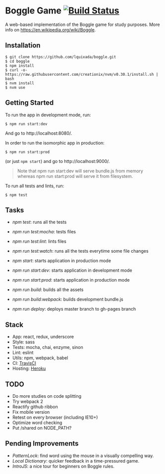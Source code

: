 # Boggle Game [![Build Status](https://travis-ci.org/lquixada/boggle.svg?branch=master)](https://travis-ci.org/lquixada/boggle)

A web-based implementation of the Boggle game for study purposes. More info on https://en.wikipedia.org/wiki/Boggle.


## Installation

```
$ git clone https://github.com/lquixada/boggle.git
$ cd boggle
$ npm install
$ curl -o- https://raw.githubusercontent.com/creationix/nvm/v0.30.1/install.sh | bash
$ nvm install
$ nvm use
```


## Getting Started

To run the app in development mode, run:

```
$ npm run start:dev
```

And go to http://localhost:8080/.

In order to run the isomorphic app in production:

```
$ npm run start:prod
```

(or just `npm start`) and go to http://localhost:9000/.

> Note that npm run start:dev will serve bundle.js from memory whereas
> npm run start:prod will serve it from filesystem.

To run all tests and lints, run:

```
$ npm test
```

## Tasks

* *npm test*: runs all the tests
* *npm run test:mocha*: tests files
* *npm run test:lint*: lints files
* *npm run test:watch*: runs all the tests everytime some file changes

* *npm start*: starts application in production mode
* *npm run start:dev*: starts application in development mode
* *npm run start:prod*: starts application in production mode

* *npm run build*: builds all the assets
* *npm run build:webpack*: builds development bundle.js

* *npm run deploy*: deploys master branch to gh-pages branch


## Stack

* App: react, redux, underscore
* Style: sass
* Tests: mocha, chai, enzyme, sinon
* Lint: eslint
* Utils: npm, webpack, babel
* CI: [TravisCI](https://travis-ci.org/lquixada/boggle)
* Hosting: [Heroku](https://bogglejs.herokuapp.com/)


## TODO

* Do more studies on code splitting
* Try webpack 2
* Reactify github ribbon
* Fix mobile version
* Retest on every browser (including IE10+)
* Optimize word checking
* Put /shared on NODE_PATH?

## Pending Improvements

* *PatternLock*: find word using the mouse in a visually compelling way.
* *Local Dictionary*: quicker feedback in a time-pressured game.
* *IntroJS*: a nice tour for beginners on Boggle rules.

